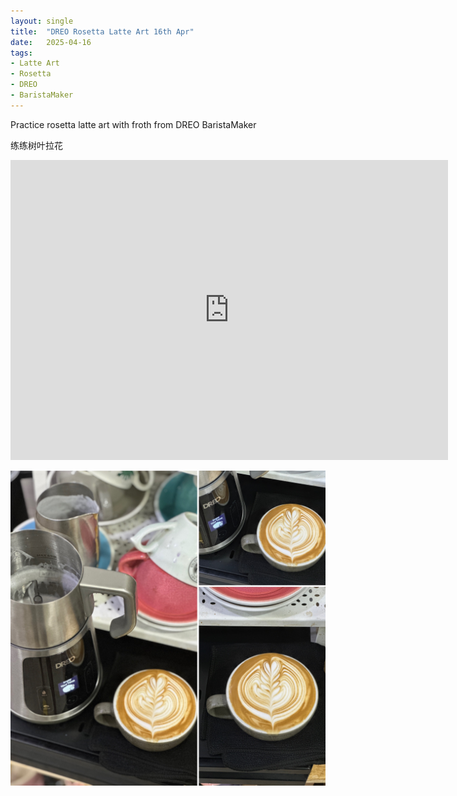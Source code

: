 ```yaml
---
layout: single
title:  "DREO Rosetta Latte Art 16th Apr"
date:   2025-04-16
tags:
- Latte Art
- Rosetta
- DREO
- BaristaMaker
---
```



Practice rosetta latte art with froth from DREO BaristaMaker

练练树叶拉花



<div class="embed-container">
  <iframe
      src="https://www.youtube.com/embed/J1UWQTbtoF8"
      width="700"
      height="480"
      frameborder="0"
      allowfullscreen="true">
  </iframe>
</div>


![](/assets/img/2025/04/16/238579F7-F8E4-4B5F-8DCE-A8BE20A7EF87.JPG)

